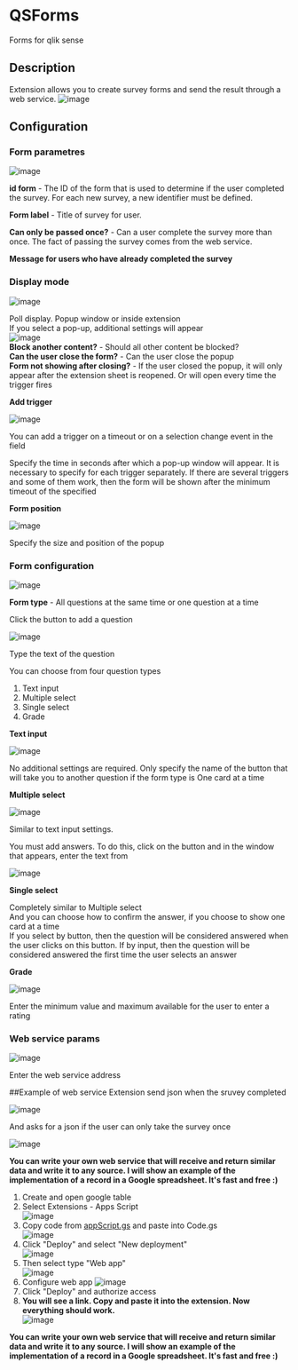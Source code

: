 # QSForms
Forms for qlik sense

## Description
Extension allows you to create survey forms and send the result through a web service.
![image](https://user-images.githubusercontent.com/78903921/176679531-e3bd8ed9-5ce0-44de-a595-7f8818757481.png)

## Configuration

### Form parametres
![image](https://user-images.githubusercontent.com/78903921/176674966-7bac85c7-30a8-4462-adf8-6e4094f82fa3.png)
  
**id form** - The ID of the form that is used to determine if the user completed the survey. For each new survey, a new identifier must be defined.  
  
**Form label** - Title of survey for user.  
  
**Can only be passed once?** - Can a user complete the survey more than once. The fact of passing the survey comes from the web service. 
  
**Message for users who have already completed the survey**  

### Display mode
![image](https://user-images.githubusercontent.com/78903921/176681146-1e3bfa2c-673e-482f-bff2-954b436613e5.png)

Poll display. Popup window or inside extension  
If you select a pop-up, additional settings will appear  
![image](https://user-images.githubusercontent.com/78903921/176688023-1f97cb03-a0a1-4a62-a06e-9ddcea57275b.png)  
**Block another content?** - Should all other content be blocked?    
**Can the user close the form?** - Can the user close the popup  
**Form not showing after closing?** - If the user closed the popup, it will only appear after the extension sheet is reopened. Or will open every time the trigger fires

**Add trigger**

![image](https://user-images.githubusercontent.com/78903921/176689148-91fb4c8b-d025-4ca0-8315-e48f2742446f.png)

You can add a trigger on a timeout or on a selection change event in the field

Specify the time in seconds after which a pop-up window will appear. It is necessary to specify for each trigger separately. If there are several triggers and some of them work, then the form will be shown after the minimum timeout of the specified

**Form position**

![image](https://user-images.githubusercontent.com/78903921/176690047-1ad55d24-eb50-4102-91d5-e359f6bcec26.png)


Specify the size and position of the popup


### Form configuration

![image](https://user-images.githubusercontent.com/78903921/176682390-b852bd6e-796c-4e3e-8307-c76129fe5741.png)

**Form type** - All questions at the same time or one question at a time

Click the button to add a question

![image](https://user-images.githubusercontent.com/78903921/176682879-6c666281-5ebb-48b7-a213-5ff4171cae2d.png)

Type the text of the question

You can choose from four question types
1. Text input
2. Multiple select
3. Single select
4. Grade

**Text input**

![image](https://user-images.githubusercontent.com/78903921/176683643-d6aac6dc-78ee-4d7f-a4dd-565f8233f06c.png)

No additional settings are required. Only specify the name of the button that will take you to another question if the form type is One card at a time

**Multiple select**

![image](https://user-images.githubusercontent.com/78903921/176685359-bdd9468c-459f-4886-96c6-32a77264ddff.png)

Similar to text input settings.

You must add answers. To do this, click on the button and in the window that appears, enter the text from

![image](https://user-images.githubusercontent.com/78903921/176685718-620354c3-aa16-49f3-8338-e65c61d03b4c.png)

**Single select**

Completely similar to Multiple select  
And you can choose how to confirm the answer, if you choose to show one card at a time  
If you select by button, then the question will be considered answered when the user clicks on this button. If by input, then the question will be considered answered the first time the user selects an answer

**Grade**

![image](https://user-images.githubusercontent.com/78903921/176687424-b38b68aa-0e63-479d-8b42-0de3783e60f2.png)

Enter the minimum value and maximum available for the user to enter a rating

### Web service params

![image](https://user-images.githubusercontent.com/78903921/176690183-a4a1b731-54d5-4369-a4da-645d5493c9ce.png)

Enter the web service address

##Example of web service
Extension send json when the sruvey completed

![image](https://user-images.githubusercontent.com/78903921/176692676-c58a487b-6813-4192-8196-9e6451e45f34.png)

And asks for a json if the user can only take the survey once

![image](https://user-images.githubusercontent.com/78903921/176693222-42cd903a-602c-4cea-8549-6b5ec5e6bbd0.png)

**You can write your own web service that will receive and return similar data and write it to any source. I will show an example of the implementation of a record in a Google spreadsheet. It's fast and free :)**

1. Create and open google table
2. Select Extensions - Apps Script  
![image](https://user-images.githubusercontent.com/78903921/176696405-736fb7d5-971e-40ff-b535-12a44f84ff03.png)
3. Copy code from [appScript.gs](https://github.com/SemenovDaniil/QSForms/blob/main/appScript.gs) and paste into Code.gs  
![image](https://user-images.githubusercontent.com/78903921/176697344-2a9556be-cefc-4258-8636-571e06c97312.png)
4. Click "Deploy" and select "New deployment"    
![image](https://user-images.githubusercontent.com/78903921/176697530-b65440f7-86f7-4341-be13-4e47829566de.png)
5. Then select type "Web app"   
![image](https://user-images.githubusercontent.com/78903921/176697776-af67f357-435f-44bc-bc97-516adc2ea4ff.png)
6. Configure web app
![image](https://user-images.githubusercontent.com/78903921/176698282-f1db4be9-52e5-477a-8d38-cd286eedfcd2.png)
7. Click "Deploy" and authorize access
8. **You will see a link. Copy and paste it into the extension. Now everything should work.**  
![image](https://user-images.githubusercontent.com/78903921/176698859-f89f11ec-d96e-4a95-9e04-b370a42d2e86.png)


**You can write your own web service that will receive and return similar data and write it to any source. I will show an example of the implementation of a record in a Google spreadsheet. It's fast and free :)**
